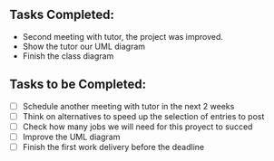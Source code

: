 ## Tasks Completed:
* Second meeting with tutor, the project was improved.
* Show the tutor our UML diagram 
* Finish the class diagram
## Tasks to be Completed:
- [ ] Schedule another meeting with tutor in the next 2 weeks
- [ ] Think on alternatives to speed up the selection of entries to post
- [ ] Check how many jobs we will need for this proyect to succed
- [ ] Improve the UML diagram
- [ ] Finish the first work delivery before the deadline
